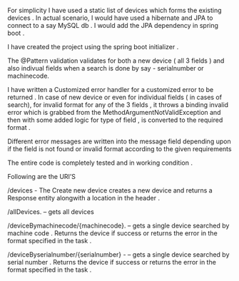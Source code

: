 For simplicity I have used a static list of devices which forms the existing devices . In actual scenario, I would have used a hibernate and JPA to connect to a say MySQL db . I would add the JPA dependency in spring boot .

I have created  the project using the spring boot initializer .  

The @Pattern validation validates for both a new device ( all 3 fields ) and also indivual fields when a search is done by say - serialnumber or machinecode.


I have written a Customized error handler for a customized error to be returned .
In case of new device or even for individual fields ( in cases of search), for invalid format  for any of the 3 fields , it throws a binding invalid error which is grabbed from the MethodArgumentNotValidException and then with some added logic for type of field , is converted to the required format .

Different error messages are written into the message field depending upon if the field is not found or invalid format according to the given requirements

The entire code is completely tested and in working condition .


Following are the URI’S

/devices - The Create new device creates a new device and returns a Response entity alongwith a location in the header .

/allDevices.  – gets all devices

/deviceBymachinecode/{machinecode}.  – gets a single device searched by machine code .
Returns the device if success or returns the error in the format specified in the task .

/deviceByserialnumber/{serialnumber} -   – gets a single device searched by serial number .
Returns the device if success or returns the error in the format specified in the task .


